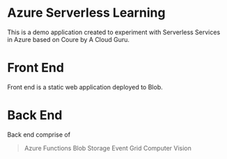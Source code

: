 # Azure Serverless Learning

This is a demo application created to experiment with Serverless Services in Azure based on Coure by A Cloud Guru. 

# Front End
Front end is a static web application deployed to Blob.

# Back End
Back end comprise of
 > Azure Functions
 > Blob Storage
 > Event Grid
 > Computer Vision
 
